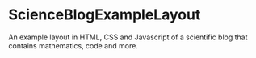 # ScienceBlogExampleLayout
An example layout in HTML, CSS and Javascript of a scientific blog that contains mathematics, code and more.
